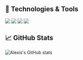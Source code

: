 ## 🔧 Technologies & Tools
![](https://img.shields.io/badge/OS-Linux-informational?style=flat&logo=linux&logoColor=white&color=2bbc8a)
![](https://img.shields.io/badge/Editor-VIM-informational?style=flat&logo=vim&logoColor=white&color=2bbc8a)
![](https://img.shields.io/badge/Code-Julia-informational?style=flat&logo=julia&logoColor=white&color=2bbc8a)
![](https://img.shields.io/badge/Shell-Bash-informational?style=flat&logo=gnu-bash&logoColor=white&color=2bbc8a)

## &#x1f4c8; GitHub Stats

![Alexis's GitHub stats](https://github-readme-stats.vercel.app/api?username=CUPofTEAproject&show_icons=true&theme=highcontrast)

